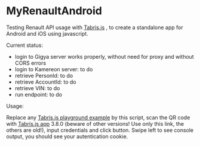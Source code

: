 # MyRenaultAndroid
Testing Renault API usage with [Tabris.js](https://tabris.com/) , to create a standalone app for Android and iOS using javascript.

Current status:
 - login to Gigya server works properly, without need for proxy and without CORS errors
 - login to Kamereon server: to do
 - retrieve PersonId: to do
 - retrieve AccountId: to do
 - retrieve VIN: to do
 - run endpoint: to do

Usage:

Replace any [Tabris.js playground example](https://playground.tabris.com/#) by this script, scan the QR code with [Tabris.js app](https://play.google.com/store/apps/details?id=com.eclipsesource.tabris.js) 3.8.0 (beware of other versions! Use only this link, the others are old!), input credentials and click button. Swipe left to see console output, you should see your autentication cookie.
